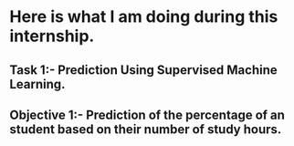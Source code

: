 # Here is what I am doing during this internship.
## Task 1:- Prediction Using Supervised Machine Learning.
## Objective 1:- Prediction of the percentage of an student based on their number of study hours.
